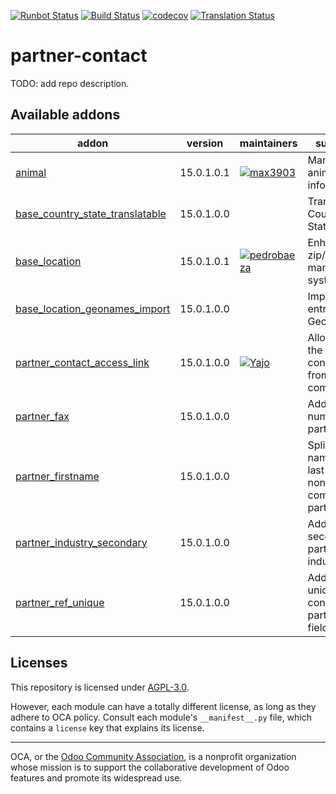[![Runbot Status](https://runbot.odoo-community.org/runbot/badge/flat/134/15.0.svg)](https://runbot.odoo-community.org/runbot/repo/github-com-oca-partner-contact-134)
[![Build Status](https://travis-ci.com/OCA/partner-contact.svg?branch=15.0)](https://travis-ci.com/OCA/partner-contact)
[![codecov](https://codecov.io/gh/OCA/partner-contact/branch/15.0/graph/badge.svg)](https://codecov.io/gh/OCA/partner-contact)
[![Translation Status](https://translation.odoo-community.org/widgets/partner-contact-15-0/-/svg-badge.svg)](https://translation.odoo-community.org/engage/partner-contact-15-0/?utm_source=widget)

<!-- /!\ do not modify above this line -->

# partner-contact

TODO: add repo description.

<!-- /!\ do not modify below this line -->

<!-- prettier-ignore-start -->

[//]: # (addons)

Available addons
----------------
addon | version | maintainers | summary
--- | --- | --- | ---
[animal](animal/) | 15.0.1.0.1 | [![max3903](https://github.com/max3903.png?size=30px)](https://github.com/max3903) | Manage animals information
[base_country_state_translatable](base_country_state_translatable/) | 15.0.1.0.0 |  | Translate Country States
[base_location](base_location/) | 15.0.1.0.1 | [![pedrobaeza](https://github.com/pedrobaeza.png?size=30px)](https://github.com/pedrobaeza) | Enhanced zip/npa management system
[base_location_geonames_import](base_location_geonames_import/) | 15.0.1.0.0 |  | Import zip entries from Geonames
[partner_contact_access_link](partner_contact_access_link/) | 15.0.1.0.0 | [![Yajo](https://github.com/Yajo.png?size=30px)](https://github.com/Yajo) | Allow to visit the full contact form from a company
[partner_fax](partner_fax/) | 15.0.1.0.0 |  | Add fax number on partner
[partner_firstname](partner_firstname/) | 15.0.1.0.0 |  | Split first name and last name for non company partners
[partner_industry_secondary](partner_industry_secondary/) | 15.0.1.0.0 |  | Add secondary partner industries
[partner_ref_unique](partner_ref_unique/) | 15.0.1.0.0 |  | Add an unique constraint to partner ref field

[//]: # (end addons)

<!-- prettier-ignore-end -->

## Licenses

This repository is licensed under [AGPL-3.0](LICENSE).

However, each module can have a totally different license, as long as they adhere to OCA
policy. Consult each module's `__manifest__.py` file, which contains a `license` key
that explains its license.

----

OCA, or the [Odoo Community Association](http://odoo-community.org/), is a nonprofit
organization whose mission is to support the collaborative development of Odoo features
and promote its widespread use.
